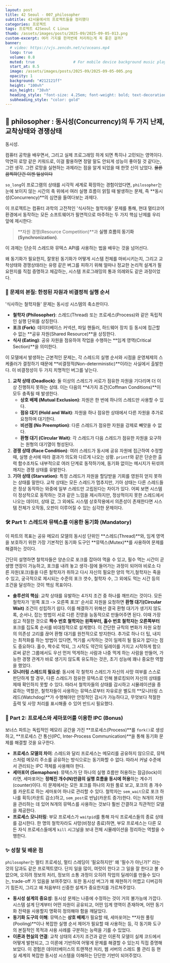 ```yaml
---
layout: post 
title: 42 Seoul - 007_philosopher
subtitle: 42서울에서의 프로젝트들을 정리했다
categories: 프로젝트
tags: 프로젝트 42Seoul C Linux 
thumb: /assets/images/posts/2025-09/2025-09-05-013.png
custom-excerpt: 여러 가지를 한꺼번에 처리하는게 꼭 좋은 걸까?
banner:
  # video: https://vjs.zencdn.net/v/oceans.mp4
  loop: true
  volume: 0.8
  muted: true                 # For mobile device background music play 
  start_at: 8.5
  image: /assets/images/posts/2025-09/2025-09-05-005.png
  opacity: 1
  background: "#212121ff"
  height: "100vh"
  min_height: "38vh"
  heading_style: "font-size: 4.25em; font-weight: bold; text-decoration: underline"
  subheading_style: "color: gold"
---
```



## 🤔 philosopher : 동시성(Concurrency)의 두 가지 난제, 교착상태와 경쟁상태

동시성.

컴퓨터 공학을 배우면서, 그리고 실제 프로그래밍 하게 되면 특히나 고민되는 영역이다. 막연히 로망 같은 키워드로, 이걸 활용하면 정말 말도 안되게 성능이 좋아질 것 같다는, 그런 생각. 그런 로망을 실현하는 과제라는 점을 알게 되었을 때 한껏 신이 났었다. ~~물론 끔찍하단건 이젠 일상이다~~

`so_long`이 프로그램의 상태를 시각적 세계로 확장하는 경험이었다면, `philosopher`는 눈에 보이지 않는 시간의 축 위에서 여러 실행 흐름이 얽힐 때 발생하는 문제, 즉 **동시성(Concurrency)**의 심연을 들여다보는 과제다. 

이 프로젝트는 컴퓨터 과학의 고전적인 '식사하는 철학자들' 문제를 통해, 현대 멀티코어 환경에서 동작하는 모든 소프트웨어가 필연적으로 마주하는 두 가지 핵심 난제를 우리 앞에 제시한다: 

> **자원 경쟁(Resource Competition)**과 **실행 흐름의 동기화(Synchronization)**.

이 과제는 단순히 스레드와 뮤텍스 API를 사용하는 법을 배우는 것을 넘어선다. 

왜 동기화가 필요한지, 잘못된 동기화가 어떻게 시스템 전체를 마비시키는지, 그리고 교착상태와 경쟁상태라는 유령 같은 버그를 피하기 위해 얼마나 정교한 논리적 설계가 필요한지를 직접 증명하고 체감하는, 시스템 프로그래밍의 통과 의례와도 같은 과정이었다.

### 📜 문제의 본질: 한정된 자원과 비결정적 실행 순서

'식사하는 철학자들' 문제는 동시성 시스템의 축소판이다.

* **철학자 (Philosopher)**: 스레드(Thread) 또는 프로세스(Process)와 같은 독립적인 실행 단위를 상징한다.
* **포크 (Fork)**: 데이터베이스 커넥션, 파일 핸들러, 하드웨어 장치 등 동시에 접근할 수 없는 **공유 자원(Shared Resource)**을 상징한다.
* **식사 (Eating)**: 공유 자원을 점유하여 작업을 수행하는 **임계 영역(Critical Section)**을 의미한다.

이 모델에서 발생하는 근본적인 문제는, 각 스레드의 실행 순서와 시점을 운영체제의 스케줄러가 결정하기 때문에 **비결정적(Non-deterministic)**이라는 사실에서 출발한다. 이 비결정성이 두 가지 치명적인 버그를 낳는다.

1.  **교착 상태 (Deadlock)**: 둘 이상의 스레드가 서로가 점유한 자원을 기다리며 더 이상 진행하지 못하는 상태. 이는 다음의 **4가지 조건(Coffman Conditions)**이 모두 충족될 때 발생한다.
    * **상호 배제 (Mutual Exclusion)**: 자원은 한 번에 하나의 스레드만 사용할 수 있다.
    * **점유 대기 (Hold and Wait)**: 자원을 하나 점유한 상태에서 다른 자원을 추가로 요청하며 대기한다.
    * **비선점 (No Preemption)**: 다른 스레드가 점유한 자원을 강제로 빼앗을 수 없다.
    * **환형 대기 (Circular Wait)**: 각 스레드가 다음 스레드가 점유한 자원을 요구하는 원형의 대기열이 형성된다.
2.  **경쟁 상태 (Race Condition)**: 여러 스레드가 동시에 공유 자원에 접근하여 수정할 때, 실행 순서에 따라 결과가 의도와 다르게 나오는 상황. `printf`와 같은 단순한 출력 함수조차도 내부적으로 여러 단계로 동작하기에, 동기화 없이는 메시지가 뒤섞여 깨지는 경쟁 상태를 유발한다.
3.  **기아 상태 (Starvation)**: 특정 스레드가 자원을 할당받을 기회를 영원히 얻지 못하는 상태를 말한다. 교착 상태는 모든 스레드가 멈추지만, 기아 상태는 다른 스레드들은 정상 동작하는 와중에 일부 스레드만 고립된다는 차이가 있다. 어찌 보면 시스템이 정상적으로 동작하는 것과 같은 느낌을 제시하지만, 정상적이지 못한 스레드에서 나오는 데이터, 상태 값, 그 외에도 시스템 상호작용에서 의존성이 존재한다면 시스템 전체가 오작동, 오판이 이루어질 수 있는 심각한 문제이다.

### 🛠️ Part 1: 스레드와 뮤텍스를 이용한 동기화 (Mandatory)

이 파트의 목표는 공유 메모리 모델의 동시성 단위인 **스레드(Thread)**와, 임계 영역을 보호하기 위한 가장 기본적인 동기화 도구인 **뮤텍스(Mutex)**를 사용하여 문제를 해결하는 것이다.

간단히 설명하면 철학자들은 양손으로 포크를 잡아야 먹을 수 있고, 필수 먹는 시간이 곧 생명 연장이 가능하고, 포크를 내려 놓고 생각-잠에 들어가는 과정이 되어야 비로소 다른 자원(포크)들을 다른 철학자가 취하고 다시 자신의 필요한 양의 먹기,철학자는 죽을 수 있고, 궁극적으로 제시되는 수준의 포크 갯수, 철학자 수, 그 외에도 먹는 시간 등의 조건을 달성하는 것이 핵심 목표이다.

* **솔루션의 핵심**: 교착 상태를 유발하는 4가지 조건 중 하나를 깨뜨리는 것이다. 모든 철학자가 '왼쪽 포크 -> 오른쪽 포크' 순서로 자원을 요청하면 **환형 대기(Circular Wait)** 조건이 성립하기 쉽다. 이를 해결하기 위해선 결국 환형 대기가 생기지 않도록, 순서나, 잡는 방법이 서로 다른 진영을 능동적으로 만들어주면 된다. 이때 가장 쉽고 적절한 것으로 **짝수 번호 철학자는 왼쪽부터, 홀수 번호 철학자는 오른쪽부터** 포크를 집도록 순서를 비대칭적으로 설계했다. 이 간단한 규칙의 변화가 자원 요청의 의존성 고리를 끊어 환형 대기를 원천적으로 방지한다. 추가로 하나 더 팁, 내지는 최적화를 하는 방법이 있다면, 먹기를 시작하는 것이 일제히 될 필요가 없다는 점도 중요하다. 홀수, 짝수로 먹되, 그 시작도 약간의 딜레이를 가지고 시작하게 함으로써 같은 그룹에서도 우선 먼저 먹게하는 사람과 나중 먹게 하는 사람을 만들어, 가능한 경쟁 관계가 바로 생기지 않도록 유도하는 것은, 초기 성능에 꽤나 중요한 역할을 했었다. 
* **모니터링 스레드의 필요성**: 동시에 각 철학자 스레드가 자신의 사망 여부를 스스로 판단하게 할 경우, 다른 스레드가 점유한 뮤텍스로 인해 블로킹되어 자신의 상태를 제때 확인하지 못할 수 있다. 따라서 철학자들의 상태를 감시하고 시뮬레이션을 종료하는 역할은, 철학자들이 사용하는 뮤텍스로부터 자유로운 별도의 **모니터링 스레드(Watchdog)**가 수행해야만 안정적인 감시가 가능하다고, 무엇보다 적절한 출력 및 사망 처리를 표시해줄 수 있어 반드시 필요했다.

### 🚀 Part 2: 프로세스와 세마포어를 이용한 IPC (Bonus)

보너스 파트는 독립적인 메모리 공간을 가진 **프로세스(Process)**를 `fork()`로 생성하고, **프로세스 간 통신(IPC, Inter-Process Communication)**을 통해 동기화 문제를 해결할 것을 요구한다.

* **프로세스 모델의 차이**: 스레드와 달리 프로세스는 메모리를 공유하지 않으므로, 뮤텍스처럼 메모리 주소를 공유하는 방식으로는 동기화할 수 없다. 따라서 커널 수준에서 관리되는 IPC 객체를 사용해야 한다.
* **세마포어 (Semaphore)**: 뮤텍스가 단 하나의 실행 흐름만 허용하는 잠금(lock)이라면, 세마포어는 **정해진 개수(N)만큼의 실행 흐름을 동시에 허용**하는 계수기(counter)이다. 이 문제에서는 모든 포크를 하나의 자원 풀로 보고, 포크의 총 개수를 카운트로 하는 세마포어 하나로 관리할 수 있다. 철학자는 `sem_wait`으로 포크 하나를 획득(카운트 감소)하고, `sem_post`로 반납(카운트 증가)한다. 이는 N개의 자원을 관리하는 데 있어 N개의 뮤텍스를 사용하는 것보다 훨씬 간결하고 직관적인 모델을 제공한다.
* **프로세스 모니터링**: 부모 프로세스가 `waitpid`를 통해 자식 프로세스들의 종료 상태를 감시한다. 한 명의 철학자라도 사망(비정상 종료)하면, 부모 프로세스는 다른 모든 자식 프로세스들에게 `kill` 시그널을 보내 전체 시뮬레이션을 정리하는 역할을 수행한다.

### ✨ 성찰 및 배운 점

`philosopher`는 멀티 프로세싱, 멀티 스레딩이 '필요하지만' 왜 '필수가 아닌가?' 라는 것의 답과도 같은 프로젝트였다. 단지 일을 많이, 여럿이 한다고 그 일을 잘 한다고 볼 수 없으며, 오히려 정보의 처리, 정보의 소통 과정이 오히려 작업의 딜레이를 만들수 있다는, trade-off 가 있음을 보여주었다. 또한 동시성 버그가 왜 재현하기 어렵고 디버깅하기 힘든지, 그리고 왜 처음부터 신중한 설계가 중요한지를 가르쳐주었다.

* **동시성 설계의 중요성**: 동시성 문제는 나중에 수정하는 것이 거의 불가능에 가깝다. 시스템 설계 단계부터 어떤 자원이 공유되고, 어떤 임계 영역이 존재하며, 어떤 동기화 전략을 사용할지 명확히 정의해야 함을 깨달았다.
* **동기화 도구의 이해**: 뮤텍스는 **상호 배제**가 필요할 때, 세마포어는 **자원 풀링(Pooling)**이나 복잡한 실행 순서 제어가 필요할 때 사용하는 등, 각 동기화 도구의 본질적인 목적과 사용 사례를 구분하는 능력을 기를 수 있었다.
* **이론과 현실의 연결**: 교착 상태의 4가지 조건과 같은 이론적 모델이 실제 코드에서 어떻게 발현되고, 그 이론에 기반하여 어떻게 문제를 해결할 수 있는지 직접 증명해 보았다. 이 경험은 데이터베이스의 트랜잭션 처리, 웹 서버의 스레드 풀 관리 등 현실 세계의 복잡한 동시성 시스템을 이해하는 단단한 기반이 되어주었다.